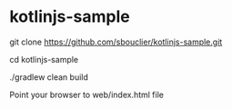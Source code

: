 # kotlinjs-sample

git clone https://github.com/sbouclier/kotlinjs-sample.git

cd kotlinjs-sample

./gradlew clean build

Point your browser to web/index.html file
